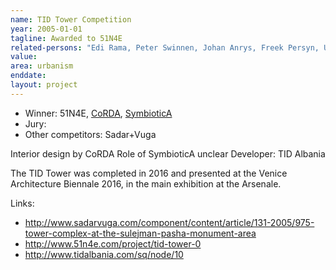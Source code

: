 ```yaml
---
name: TID Tower Competition
year: 2005-01-01
tagline: Awarded to 51N4E
related-persons: "Edi Rama, Peter Swinnen, Johan Anrys, Freek Persyn, Ulrike Bega, Behar Male"
value:
area: urbanism
enddate:
layout: project
---
```

* Winner: 51N4E, [CoRDA](http://corda.epoka.edu.al/home-corda-for-tid-tower-interior-design-1291-1307.html), [SymbioticA](http://www.symbiotica.net/en/projects/programmatic/knr/61)
* Jury:
* Other competitors: Sadar+Vuga

Interior design by CoRDA
Role of SymbioticA unclear
Developer: TID Albania

The TID Tower was completed in 2016 and presented at the Venice Architecture Biennale 2016, in the main exhibition at the Arsenale.

Links:
* <http://www.sadarvuga.com/component/content/article/131-2005/975-tower-complex-at-the-sulejman-pasha-monument-area>
* <http://www.51n4e.com/project/tid-tower-0>
* <http://www.tidalbania.com/sq/node/10>
